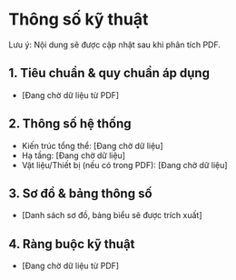 # Thông số kỹ thuật

Lưu ý: Nội dung sẽ được cập nhật sau khi phân tích PDF.

## 1. Tiêu chuẩn & quy chuẩn áp dụng
- [Đang chờ dữ liệu từ PDF]

## 2. Thông số hệ thống
- Kiến trúc tổng thể: [Đang chờ dữ liệu]
- Hạ tầng: [Đang chờ dữ liệu]
- Vật liệu/Thiết bị (nếu có trong PDF): [Đang chờ dữ liệu]

## 3. Sơ đồ & bảng thông số
- [Danh sách sơ đồ, bảng biểu sẽ được trích xuất]

## 4. Ràng buộc kỹ thuật
- [Đang chờ dữ liệu từ PDF]


